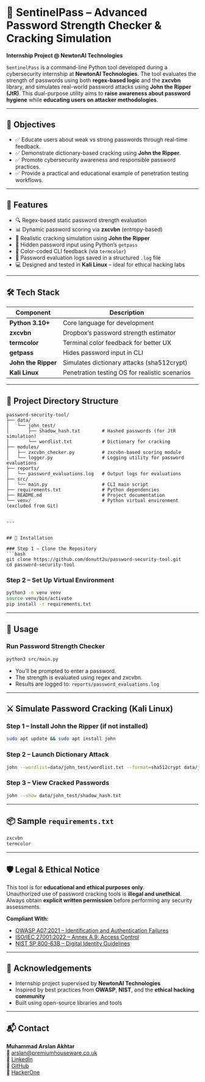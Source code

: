 # 🔐 SentinelPass – Advanced Password Strength Checker & Cracking Simulation

**Internship Project @ NewtonAI Technologies**

`SentinelPass` is a command-line Python tool developed during a cybersecurity internship at **NewtonAI Technologies**. The tool evaluates the strength of passwords using both **regex-based logic** and the **zxcvbn** library, and simulates real-world password attacks using **John the Ripper (JtR)**. This dual-purpose utility aims to **raise awareness about password hygiene** while **educating users on attacker methodologies**.

---

## 🎯 Objectives

- ✅ Educate users about weak vs strong passwords through real-time feedback.
- ✅ Demonstrate dictionary-based cracking using **John the Ripper**.
- ✅ Promote cybersecurity awareness and responsible password practices.
- ✅ Provide a practical and educational example of penetration testing workflows.

---

## 🧠 Features

- 🔍 Regex-based static password strength evaluation  
- 📊 Dynamic password scoring via **zxcvbn** (entropy-based)  
- 🧪 Realistic cracking simulation using **John the Ripper**
- 🔐 Hidden password input using Python’s `getpass`
- 🎨 Color-coded CLI feedback (via `termcolor`)  
- 📝 Password evaluation logs saved in a structured `.log` file  
- 💻 Designed and tested in **Kali Linux** – ideal for ethical hacking labs

---

## 🛠️ Tech Stack

| Component               | Description                                      |
|------------------------|--------------------------------------------------|
| **Python 3.10+**        | Core language for development                   |
| **zxcvbn**              | Dropbox’s password strength estimator           |
| **termcolor**           | Terminal color feedback for better UX          |
| **getpass**             | Hides password input in CLI                    |
| **John the Ripper**     | Simulates dictionary attacks (sha512crypt)     |
| **Kali Linux**          | Penetration testing OS for realistic scenarios |

---

## 📁 Project Directory Structure

```plaintext
password-security-tool/
├── data/
│   └── john_test/
│       ├── shadow_hash.txt        # Hashed passwords (for JtR simulation)
│       └── wordlist.txt           # Dictionary for cracking
├── modules/
│   ├── zxcvbn_checker.py          # zxcvbn-based scoring module
│   └── logger.py                  # Logging utility for password evaluations
├── reports/
│   └── password_evaluations.log   # Output logs for evaluations
├── src/
│   └── main.py                    # CLI main script
├── requirements.txt               # Python dependencies
├── README.md                      # Project documentation
└── venv/                          # Python virtual environment (excluded from Git)


---


## 🔧 Installation

### Step 1 – Clone the Repository
```bash
git clone https://github.com/donutt2u/password-security-tool.git
cd password-security-tool
```

### Step 2 – Set Up Virtual Environment
```bash
python3 -m venv venv
source venv/bin/activate
pip install -r requirements.txt
```

---

## 🚀 Usage

### Run Password Strength Checker
```bash
python3 src/main.py
```

- You’ll be prompted to enter a password.
- The strength is evaluated using regex and zxcvbn.
- Results are logged to: `reports/password_evaluations.log`

---

## ⚔️ Simulate Password Cracking (Kali Linux)

### Step 1 – Install John the Ripper (if not installed)
```bash
sudo apt update && sudo apt install john
```

### Step 2 – Launch Dictionary Attack
```bash
john --wordlist=data/john_test/wordlist.txt --format=sha512crypt data/john_test/shadow_hash.txt
```

### Step 3 – View Cracked Passwords
```bash
john --show data/john_test/shadow_hash.txt
```

---

## 📦 Sample `requirements.txt`
```txt
zxcvbn
termcolor
```

---

## 🛡️ Legal & Ethical Notice

This tool is for **educational and ethical purposes only**.  
Unauthorized use of password cracking tools is **illegal and unethical**. Always obtain **explicit written permission** before performing any security assessments.

**Compliant With:**
- [OWASP A07:2021 – Identification and Authentication Failures](https://owasp.org/Top10/A07_2021-Identification_and_Authentication_Failures/)
- [ISO/IEC 27001:2022 – Annex A.9: Access Control](https://www.iso.org/standard/27001.html)
- [NIST SP 800-63B – Digital Identity Guidelines](https://pages.nist.gov/800-63-3/sp800-63b.html)

---

## 🤝 Acknowledgements

- Internship project supervised by **NewtonAI Technologies**
- Inspired by best practices from **OWASP**, **NIST**, and the **ethical hacking community**
- Built using open-source libraries and tools

---

## 📬 Contact

**Muhammad Arslan Akhtar**  
📧 [arslan@premiumhouseware.co.uk](mailto:arslan@premiumhouseware.co.uk)  
🔗 [LinkedIn](https://www.linkedin.com/in/donutt2u)  
🐙 [GitHub](https://github.com/donutt2u)  
🔐 [HackerOne](https://hackerone.com/donutt_2u)

